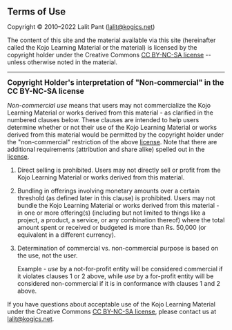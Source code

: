 <span style="font-size:1.5em"><strong>Terms of Use</strong></span>

Copyright © 2010–2022 Lalit Pant (lalit@kogics.net)

The content of this site and the material available via this site (hereinafter called the Kojo Learning Material or the material) is licensed by the copyright holder under the Creative Commons [CC BY-NC-SA license](https://creativecommons.org/licenses/by-nc-sa/4.0/) -- unless otherwise noted in the material.

---

<span style="font-size:1.2em"><strong>Copyright Holder's interpretation of "Non-commercial" in the CC BY-NC-SA license</strong></span>

*Non-commercial use* means that users may not commercialize the Kojo Learning Material or works derived from this material - as clarified in the numbered clauses below. These clauses are intended to help users determine whether or not their use of the Kojo Learning Material or works derived from this material would be permitted by the copyright holder under the "non-commercial" restriction of the above [license](https://creativecommons.org/licenses/by-nc-sa/4.0/). Note that there are additional requirements (attribution and share alike) spelled out in the [license](https://creativecommons.org/licenses/by-nc-sa/4.0/).

1. Direct selling is prohibited. Users may not directly sell or profit from the Kojo Learning Material or works derived from this material.

2. Bundling in offerings involving monetary amounts over a certain threshold (as defined later in this clause) is prohibited. Users may not bundle the Kojo Learning Material or works derived from this material - in one or more offering(s) (including but not limited to things like a project, a product, a service, or any combination thereof) where the total amount spent or received or budgeted is more than Rs. 50,000 (or equivalent in a different currency).

3. Determination of commercial vs. non-commercial purpose is based on the use, not the user.

   Example - *use* by a not-for-profit entity will be considered commercial if it violates clauses 1 or 2 above, while *use* by a for-profit entity will be considered non-commercial if it is in conformance with clauses 1 and 2 above.

If you have questions about acceptable use of the Kojo Learning Material under the Creative Commons [CC BY-NC-SA license](https://creativecommons.org/licenses/by-nc-sa/4.0/), please contact us at lalit@kogics.net.